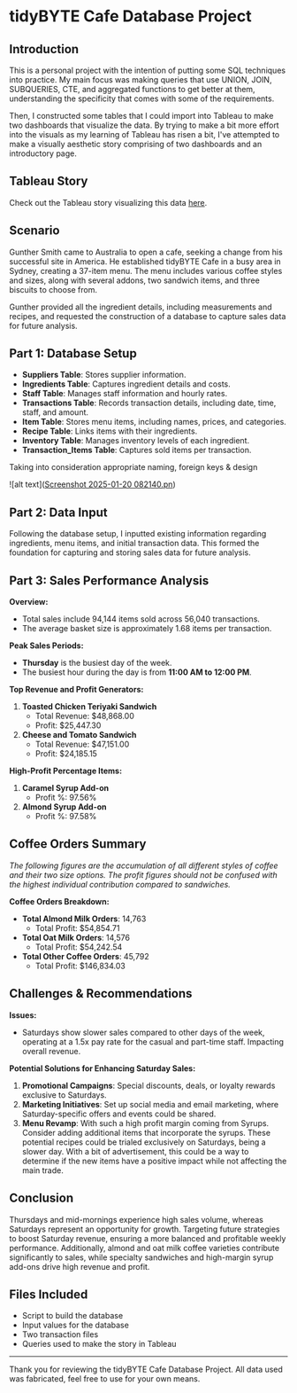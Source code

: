 # tidyBYTE Cafe Database Project

## Introduction

This is a personal project with the intention of putting some SQL techniques into practice. My main focus was making queries that use UNION, JOIN, SUBQUERIES, CTE, and aggregated functions to get better at them, understanding the specificity that comes with some of the requirements.

Then, I constructed some tables that I could import into Tableau to make two dashboards that visualize the data. By trying to make a bit more effort into the visuals as my learning of Tableau has risen a bit, I've attempted to make a visually aesthetic story comprising of two dashboards and an introductory page.

## Tableau Story

Check out the Tableau story visualizing this data [here](https://public.tableau.com/shared/Y6CTTWYMC?:display_count=n&:origin=viz_share_link).

## Scenario

Gunther Smith came to Australia to open a cafe, seeking a change from his successful site in America. He established tidyBYTE Cafe in a busy area in Sydney, creating a 37-item menu. The menu includes various coffee styles and sizes, along with several addons, two sandwich items, and three biscuits to choose from.

Gunther provided all the ingredient details, including measurements and recipes, and requested the construction of a database to capture sales data for future analysis.

## Part 1: Database Setup

- **Suppliers Table**: Stores supplier information.
- **Ingredients Table**: Captures ingredient details and costs.
- **Staff Table**: Manages staff information and hourly rates.
- **Transactions Table**: Records transaction details, including date, time, staff, and amount.
- **Item Table**: Stores menu items, including names, prices, and categories.
- **Recipe Table**: Links items with their ingredients.
- **Inventory Table**: Manages inventory levels of each ingredient.
- **Transaction_Items Table**: Captures sold items per transaction.

Taking into consideration appropriate naming, foreign keys & design

![alt text]([Screenshot 2025-01-20 082140.pn](https://github.com/PortelliA/TidyBYTE-Cafe---SQL---Tableau/blob/bfeb47146e2cc34ddcc861927aa8d34a8c50766d/Screenshot%202025-01-20%20082140.png))

## Part 2: Data Input

Following the database setup, I inputted existing information regarding ingredients, menu items, and initial transaction data. This formed the foundation for capturing and storing sales data for future analysis.

## Part 3: Sales Performance Analysis

**Overview:**
- Total sales include 94,144 items sold across 56,040 transactions.
- The average basket size is approximately 1.68 items per transaction.

**Peak Sales Periods:**
- **Thursday** is the busiest day of the week.
- The busiest hour during the day is from **11:00 AM to 12:00 PM**.

**Top Revenue and Profit Generators:**
1. **Toasted Chicken Teriyaki Sandwich**
   - Total Revenue: $48,868.00
   - Profit: $25,447.30
2. **Cheese and Tomato Sandwich**
   - Total Revenue: $47,151.00
   - Profit: $24,185.15

**High-Profit Percentage Items:**
1. **Caramel Syrup Add-on**
   - Profit %: 97.56%
2. **Almond Syrup Add-on**
   - Profit %: 97.58%

## Coffee Orders Summary

*The following figures are the accumulation of all different styles of coffee and their two size options. The profit figures should not be confused with the highest individual contribution compared to sandwiches.*

**Coffee Orders Breakdown:**
- **Total Almond Milk Orders**: 14,763
   - Total Profit: $54,854.71
- **Total Oat Milk Orders**: 14,576
   - Total Profit: $54,242.54
- **Total Other Coffee Orders**: 45,792
   - Total Profit: $146,834.03

## Challenges & Recommendations

**Issues:**
- Saturdays show slower sales compared to other days of the week, operating at a 1.5x pay rate for the casual and part-time staff. Impacting overall revenue.

**Potential Solutions for Enhancing Saturday Sales:**
1. **Promotional Campaigns**: Special discounts, deals, or loyalty rewards exclusive to Saturdays.
2. **Marketing Initiatives**: Set up social media and email marketing, where Saturday-specific offers and events could be shared.
3. **Menu Revamp**: With such a high profit margin coming from Syrups. Consider adding additional items that incorporate the syrups. These potential recipes could be trialed exclusively on Saturdays, being a slower day. With a bit of advertisement, this could be a way to determine if the new items have a positive impact while not affecting the main trade.

## Conclusion

Thursdays and mid-mornings experience high sales volume, whereas Saturdays represent an opportunity for growth. Targeting future strategies to boost Saturday revenue, ensuring a more balanced and profitable weekly performance. Additionally, almond and oat milk coffee varieties contribute significantly to sales, while specialty sandwiches and high-margin syrup add-ons drive high revenue and profit.


## Files Included

- Script to build the database
- Input values for the database
- Two transaction files
- Queries used to make the story in Tableau

---

Thank you for reviewing the tidyBYTE Cafe Database Project. All data used was fabricated, feel free to use for your own means.
